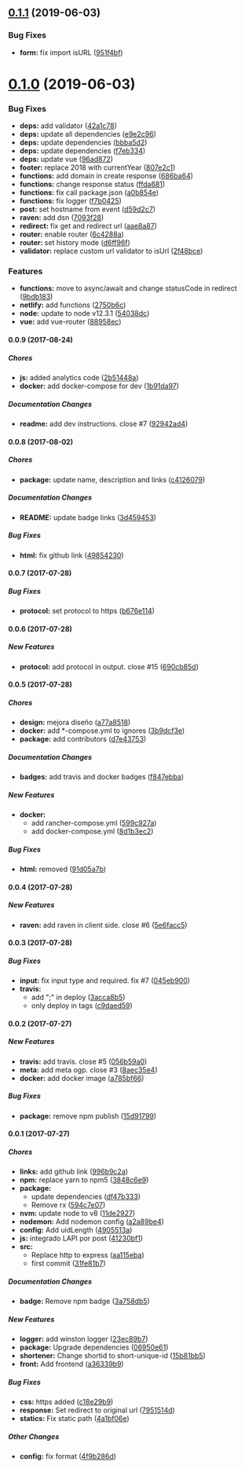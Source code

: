 ## [0.1.1](https://github.com/devschile/tupoto/compare/v0.1.0...v0.1.1) (2019-06-03)


### Bug Fixes

* **form:** fix import isURL ([951f4bf](https://github.com/devschile/tupoto/commit/951f4bf))

# [0.1.0](https://github.com/devschile/tupoto/compare/v0.0.9...v0.1.0) (2019-06-03)


### Bug Fixes

* **deps:** add validator ([42a1c78](https://github.com/devschile/tupoto/commit/42a1c78))
* **deps:** update all dependencies ([e9e2c96](https://github.com/devschile/tupoto/commit/e9e2c96))
* **deps:** update dependencies ([bbba5d2](https://github.com/devschile/tupoto/commit/bbba5d2))
* **deps:** update dependencies ([f7eb334](https://github.com/devschile/tupoto/commit/f7eb334))
* **deps:** update vue ([96ad872](https://github.com/devschile/tupoto/commit/96ad872))
* **footer:** replace 2018 with currentYear ([807e2c1](https://github.com/devschile/tupoto/commit/807e2c1))
* **functions:** add domain in create response ([686ba64](https://github.com/devschile/tupoto/commit/686ba64))
* **functions:** change response status ([ffda681](https://github.com/devschile/tupoto/commit/ffda681))
* **functions:** fix call package.json ([a0b854e](https://github.com/devschile/tupoto/commit/a0b854e))
* **functions:** fix logger ([f7b0425](https://github.com/devschile/tupoto/commit/f7b0425))
* **post:** set hostname from event ([d59d2c7](https://github.com/devschile/tupoto/commit/d59d2c7))
* **raven:** add dsn ([7093f28](https://github.com/devschile/tupoto/commit/7093f28))
* **redirect:** fix get and redirect url ([aae8a87](https://github.com/devschile/tupoto/commit/aae8a87))
* **router:** enable router ([6c4288a](https://github.com/devschile/tupoto/commit/6c4288a))
* **router:** set history mode ([d6ff96f](https://github.com/devschile/tupoto/commit/d6ff96f))
* **validator:** replace custom url validator to isUrl ([2f48bce](https://github.com/devschile/tupoto/commit/2f48bce))


### Features

* **functions:** move to async/await and change statusCode in redirect ([9bdb183](https://github.com/devschile/tupoto/commit/9bdb183))
* **netlify:** add functions ([2750b6c](https://github.com/devschile/tupoto/commit/2750b6c))
* **node:** update to node v12.3.1 ([54038dc](https://github.com/devschile/tupoto/commit/54038dc))
* **vue:** add vue-router ([88958ec](https://github.com/devschile/tupoto/commit/88958ec))

#### 0.0.9 (2017-08-24)

##### Chores

* **js:** added analytics code ([2b51448a](https://github.com/devschile/tupoto/commit/2b51448a63e6f28cc433d7ed8229f5d870d397d0))
* **docker:** add docker-compose for dev ([1b91da97](https://github.com/devschile/tupoto/commit/1b91da9713fd07dffccdb17b114bdaa648d16623))

##### Documentation Changes

* **readme:** add dev instructions. close #7 ([92942ad4](https://github.com/devschile/tupoto/commit/92942ad4344a645ac9a4fe6bcc8f4e3a7687de14))

#### 0.0.8 (2017-08-02)

##### Chores

* **package:** update name, description and links ([c4126079](https://github.com/devschile/tupoto/commit/c412607969887c77e93cdf5375a80a3624bc6877))

##### Documentation Changes

* **README:** update badge links ([3d459453](https://github.com/devschile/tupoto/commit/3d45945318f3b67e662afcef23fb7f086f7795e1))

##### Bug Fixes

* **html:** fix github link ([49854230](https://github.com/devschile/tupoto/commit/49854230f69f8c3e17b6c2dc530c3511c1245ad1))

#### 0.0.7 (2017-07-28)

##### Bug Fixes

* **protocol:** set protocol to https ([b676e114](https://github.com/lgaticaq/shortener-server/commit/b676e114c2124806a6a52c54df30ddec968a3234))

#### 0.0.6 (2017-07-28)

##### New Features

* **protocol:** add protocol in output. close #15 ([690cb85d](https://github.com/lgaticaq/shortener-server/commit/690cb85d25749275a5932f4376f0dbdf36eaf9bc))

#### 0.0.5 (2017-07-28)

##### Chores

* **design:** mejora diseño ([a77a8518](https://github.com/lgaticaq/shortener-server/commit/a77a8518763111aad10c9be959eecb664db71cbe))
* **docker:** add *-compose.yml to ignores ([3b9dcf3e](https://github.com/lgaticaq/shortener-server/commit/3b9dcf3e72bd5aaa01ba675db97103c167e01316))
* **package:** add contributors ([d7e43753](https://github.com/lgaticaq/shortener-server/commit/d7e437535cff0bb2e2a68232ae19ec658c01956f))

##### Documentation Changes

* **badges:** add travis and docker badges ([f847ebba](https://github.com/lgaticaq/shortener-server/commit/f847ebbae1f77b6719f22c9ab90740d576da1723))

##### New Features

* **docker:**
  * add rancher-compose.yml ([599c927a](https://github.com/lgaticaq/shortener-server/commit/599c927a4680a6cb3cfd51a9355dc3ebec9ccf0e))
  * add docker-compose.yml ([8d1b3ec2](https://github.com/lgaticaq/shortener-server/commit/8d1b3ec23a1c12b046ab08c0750e928896faa738))

##### Bug Fixes

* **html:** removed ([91d05a7b](https://github.com/lgaticaq/shortener-server/commit/91d05a7b069861c142f89818d952d775d2783926))

#### 0.0.4 (2017-07-28)

##### New Features

* **raven:** add raven in client side. close #6 ([5e6facc5](https://github.com/lgaticaq/shortener-server/commit/5e6facc585fe5242fc01d5bc8eed578ed72271f9))

#### 0.0.3 (2017-07-28)

##### Bug Fixes

* **input:** fix input type and required. fix #7 ([045eb900](https://github.com/lgaticaq/shortener-server/commit/045eb900d45607f6fcf7676bd17c00339d9c2e72))
* **travis:**
  * add ";" in deploy ([3acca8b5](https://github.com/lgaticaq/shortener-server/commit/3acca8b524c0c460d0212e5fd2d522e302f1c31e))
  * only deploy in tags ([c9daed59](https://github.com/lgaticaq/shortener-server/commit/c9daed59a18f83410806034a901c8899db9c691e))

#### 0.0.2 (2017-07-27)

##### New Features

* **travis:** add travis. close #5 ([056b59a0](https://github.com/lgaticaq/shortener-server/commit/056b59a05effe613290981a6651591cfa63d9b84))
* **meta:** add meta ogp. close #3 ([8aec35e4](https://github.com/lgaticaq/shortener-server/commit/8aec35e40bb1c30f52e32ed2ed7bc1b3d3dc2b12))
* **docker:** add docker image ([a785bf66](https://github.com/lgaticaq/shortener-server/commit/a785bf66791d079cac94a0a1d34910ee63ac7cfa))

##### Bug Fixes

* **package:** remove npm publish ([15d91799](https://github.com/lgaticaq/shortener-server/commit/15d917995bbde50410fe125f291f0e474a43d7cb))

#### 0.0.1 (2017-07-27)

##### Chores

* **links:** add github link ([996b9c2a](https://github.com/lgaticaq/shortener-server/commit/996b9c2adfbc96de979f2f96b22448cfebb7eb56))
* **npm:** replace yarn to npm5 ([3848c6e9](https://github.com/lgaticaq/shortener-server/commit/3848c6e9e1ac1d2c5e8338d918386c38d4b3cb4e))
* **package:**
  * update dependencies ([df47b333](https://github.com/lgaticaq/shortener-server/commit/df47b333a0bbbdcc9b810210c02386ed58448ed6))
  * Remove rx ([594c7e07](https://github.com/lgaticaq/shortener-server/commit/594c7e07cfc51f9f4b5a7620988e826e1844fbce))
* **nvm:** update node to v8 ([11de2927](https://github.com/lgaticaq/shortener-server/commit/11de29278fad185693d1068ed0f15e410e63a93a))
* **nodemon:** Add nodemon config ([a2a89be4](https://github.com/lgaticaq/shortener-server/commit/a2a89be42a2a83b281a032d5e1b794341c7a5604))
* **config:** Add uidLength ([4905513a](https://github.com/lgaticaq/shortener-server/commit/4905513a9fd7b61e38d2405f11848da4f0c3fd66))
* **js:** integrado LAPI por post ([41230bf1](https://github.com/lgaticaq/shortener-server/commit/41230bf11380e1fc5879507add356d7e43e78a39))
* **src:**
  * Replace http to express ([aa115eba](https://github.com/lgaticaq/shortener-server/commit/aa115ebae29e710903fa20de1be0e18d2fde4589))
  * first commit ([31fe81b7](https://github.com/lgaticaq/shortener-server/commit/31fe81b7bcf7d205f354c304e6f991b5c8025d7e))

##### Documentation Changes

* **badge:** Remove npm badge ([3a758db5](https://github.com/lgaticaq/shortener-server/commit/3a758db514ce83b21163de95deab7453cb71b3f4))

##### New Features

* **logger:** add winston logger ([23ec89b7](https://github.com/lgaticaq/shortener-server/commit/23ec89b7b047a8a1b4cdac974b123ff430a6b0e7))
* **package:** Upgrade dependencies ([06950e61](https://github.com/lgaticaq/shortener-server/commit/06950e6164a702d33e8d434e46dbefd8c2bc55a8))
* **shortener:** Change shortid to short-unique-id ([15b81bb5](https://github.com/lgaticaq/shortener-server/commit/15b81bb59c9c4ed1106750fa2fd9f3c19633a52c))
* **front:** Add frontend ([a36339b9](https://github.com/lgaticaq/shortener-server/commit/a36339b903fd3214eb7f8f00836580b683223ec2))

##### Bug Fixes

* **css:** https added ([c18e29b9](https://github.com/lgaticaq/shortener-server/commit/c18e29b9073f407b6d73caaedb0d79cb5f5fab2a))
* **response:** Set redirect to original url ([7951514d](https://github.com/lgaticaq/shortener-server/commit/7951514dbd7df2e835bef8d6eef8b24254a0003c))
* **statics:** Fix static path ([4a1bf06e](https://github.com/lgaticaq/shortener-server/commit/4a1bf06e97f78a17d17f64ad5ea49ce081126a9b))

##### Other Changes

* **config:** fix format ([4f9b286d](https://github.com/lgaticaq/shortener-server/commit/4f9b286d815656fbf95fc26f7902e6957f88e1fd))
